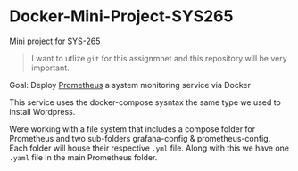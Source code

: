 # Docker-Mini-Project-SYS265
Mini project for SYS-265

> I want to utlize `git` for this assignmnet and this repository will be very important.

Goal: Deploy [Prometheus](https://prometheus.io/docs/introduction/overview/) a system monitoring service via Docker

This service uses the docker-compose sysntax the same type we used to install Wordpress.

Were working with a file system that includes a compose folder for Prometheus and two sub-folders grafana-config & prometheus-config. Each folder will house their respective `.yml` file. Along with this we have one `.yaml` file in the main Prometheus folder. 



